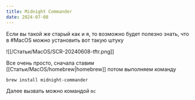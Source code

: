 ```yaml
---
title: Midnight Commander
date: 2024-07-08
---
```

Если вы такой же старый как и я, то возможно будет полезно знать, что в #MacOS можно установить вот такую штуку

![[/Статьи/MacOS/SCR-20240608-tftr.png]]

Все очень просто, сначала ставим [[Статьи/MacOS/homebrew|homebrew]]
потом выполняем команду
```
brew install midnight-commander
```

Далее вызвать можно командой 
`mc`